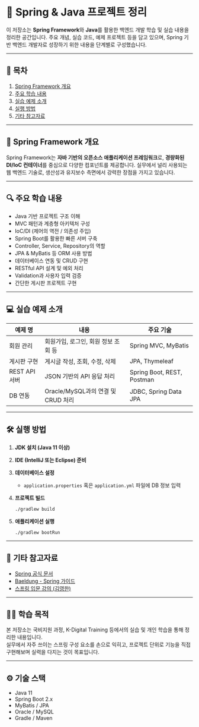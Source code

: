 # 📘 Spring & Java 프로젝트 정리

이 저장소는 **Spring Framework**와 **Java**를 활용한 백엔드 개발 학습 및 실습 내용을 정리한 공간입니다. 주요 개념, 실습 코드, 예제 프로젝트 등을 담고 있으며, Spring 기반 백엔드 개발자로 성장하기 위한 내용을 단계별로 구성했습니다.

---

## 📌 목차

1. [Spring Framework 개요](#spring-framework-개요)  
2. [주요 학습 내용](#주요-학습-내용)  
3. [실습 예제 소개](#실습-예제-소개)  
4. [실행 방법](#실행-방법)  
5. [기타 참고자료](#기타-참고자료)

---

## 🧭 Spring Framework 개요

Spring Framework는 **자바 기반의 오픈소스 애플리케이션 프레임워크**로, **경량화된 DI/IoC 컨테이너**를 중심으로 다양한 컴포넌트를 제공합니다. 실무에서 널리 사용되는 웹 백엔드 기술로, 생산성과 유지보수 측면에서 강력한 장점을 가지고 있습니다.

---

## 🔍 주요 학습 내용

- Java 기반 프로젝트 구조 이해  
- MVC 패턴과 계층형 아키텍처 구성  
- IoC/DI (제어의 역전 / 의존성 주입)  
- Spring Boot를 활용한 빠른 서버 구축  
- Controller, Service, Repository의 역할  
- JPA & MyBatis 등 ORM 사용 방법  
- 데이터베이스 연동 및 CRUD 구현  
- RESTful API 설계 및 예외 처리  
- Validation과 사용자 입력 검증  
- 간단한 게시판 프로젝트 구현  

---

## 💻 실습 예제 소개

| 예제 명 | 내용 | 주요 기술 |
|--------|------|-----------|
| 회원 관리 | 회원가입, 로그인, 회원 정보 조회 등 | Spring MVC, MyBatis |
| 게시판 구현 | 게시글 작성, 조회, 수정, 삭제 | JPA, Thymeleaf |
| REST API 서버 | JSON 기반의 API 응답 처리 | Spring Boot, REST, Postman |
| DB 연동 | Oracle/MySQL과의 연결 및 CRUD 처리 | JDBC, Spring Data JPA |

---

## 🛠 실행 방법

1. **JDK 설치 (Java 11 이상)**
2. **IDE (IntelliJ 또는 Eclipse) 준비**
3. **데이터베이스 설정**
    - `application.properties` 혹은 `application.yml` 파일에 DB 정보 입력
4. **프로젝트 빌드**

    ```bash
    ./gradlew build
    ```

5. **애플리케이션 실행**

    ```bash
    ./gradlew bootRun
    ```

---

## 🔗 기타 참고자료

- [Spring 공식 문서](https://spring.io/projects/spring-framework)  
- [Baeldung - Spring 가이드](https://www.baeldung.com/)  
- [스프링 입문 강의 (김영한)](https://www.inflearn.com/course/스프링-입문)

---

## 🙋‍♀️ 학습 목적

본 저장소는 국비지원 과정, K-Digital Training 등에서의 실습 및 개인 학습을 통해 정리한 내용입니다.  
실무에서 자주 쓰이는 스프링 구성 요소를 손으로 익히고, 프로젝트 단위로 기능을 직접 구현해보며 실력을 다지는 것이 목표입니다.

---

## ⚙️ 기술 스택

- Java 11  
- Spring Boot 2.x  
- MyBatis / JPA  
- Oracle / MySQL  
- Gradle / Maven  
